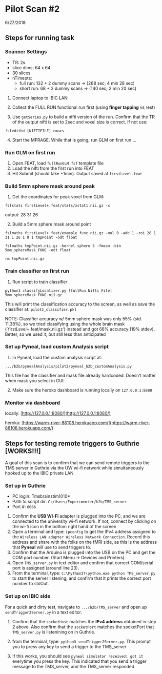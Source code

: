 # Pilot Scan #2
6/27/2018


## Steps for running task
### Scanner Settings

* TR: 2s
* slice dims: 64 x 64
* 30 slices
* nTimepts: 
	* full run: 132 + 2 dummy scans -> (268 sec; 4 min 28 sec)
	* short run: 68 + 2 dummy scans -> (140 sec; 2 min 20 sec)

	
1. Connect laptop to IBIC LAN
2. Collect the FULL RUN functional run first (using **finger tapping** vs rest)

3. Use `getSeries.py` to build a nifti version of the run. Confirm that the TR of the output nifti is set to 2sec and voxel size is correct. If not use:

`fsledithd [NIFTIFILE] emacs`

4. Start the MPRAGE. While that is going, run GLM on first run....

### Run GLM on first run

1. Open FEAT, load `fullRunGLM.fsf` template file
2. Load the nifti from the first run into FEAT
3. Hit Submit (should take ~1min). Output saved at `firstLevel.feat`

### Build 5mm sphere mask around peak

1. Get the coordinates for peak voxel from GLM:

`fslstats firstLevel+.feat/stats/zstat1.nii.gz -x`

output: 28 31 26

2. Build a 5mm sphere mask around point

`fslmaths firstLevel+.feat/example_func.nii.gz -mul 0 -add 1 -roi 28 1 31 1 26 1 0 1 tmpPoint -odt float`

`fslmaths tmpPoint.nii.gz -kernel sphere 5 -fmean -bin 5mm_sphereMask_FUNC -odt float`

`rm tmpPoint.nii.gz`

### Train classifier on first run

1. Run script to train classifier

`python3 classifyLocalizer.py [fullRun Nifti File] 5mm_sphereMask_FUNC.nii.gz`

This will print the classification accuracy to the screen, as well as save the classifier at: `pilot2_classifier.pkl`

NOTE: Classifier accuracy w/ 5mm sphere mask was only 55% (std. 11.38%), so we tried classifying using the whole brain mask (`firstLevel+.feat/mask.nii.gz') instead and got 66% accuracy (19% stdev). Better, so we used it, but still less than anticipated


### Set up Pyneal, load custom Analysis script

1. In Pyneal, load the custom analysis script at:

`.../b2b/pynealAnalysis/pilot2/pyneal_b2b_customAnalysis.py`

This file has the classifier and mask file already hardcoded. Doesn't matter when mask you select in GUI. 

2. Make sure the heroko dashboard is running locally on `127.0.0.1:8080`


### Monitor via dashboard
locally: [http://127.0.0.1:8080/](http://127.0.0.1:8080/)

heroku: [https://warm-river-88108.herokuapp.com/](https://warm-river-88108.herokuapp.com/)

## Steps for testing remote triggers to Guthrie [WORKS!!!]

A goal of this scan is to confirm that we can send remote triggers to the TMS server in Guthrie via the UW wi-fi network while simultaneously hooked up to the IBIC private LAN

### Set up in Guthrie
* PC login: Tmsbrainstim1010*
* Path to script dir: `C:/Users/Experimenter/b2b/TMS_server`
* Port #: `6666`

1. Confirm the **USB WI-FI** adapter is plugged into the PC, and we are connected to the university wi-fi network. If not, connect by clicking on the wi-fi icon in the bottom right hand of the screen
2. Open a terminal and type: `ipconfig` to get the IPv4 address assigned to the `Wireless LAN adapter Wireless Network Connection`. Record this address and share with the folks on the fMRI side, as this is the address that **Pyneal** will use to send triggers to. 
3. Confirm that the Arduino is plugged into the USB on the PC and get the COM port number. (Start Menu -> Devices and Printers). 
4. Open `TMS_server.py` in text editor and confirm that correct COM/serial port is assigned (around line 23). 
5. From the terminal, type: `C:\Python27\python.exe python TMS_server.py` to start the server listening, and confirm that it prints the correct port number to stdOut. 

### Set up on IBIC side
For a quick and dirty test, navigate to `.../b2b/TMS_server` and open up `sendTrigger2Server.py` in a text editor. 

1. Confirm that the `socketHost` matches the **IPv4 address** obtained in step 2 above. Also confirm that the `socketPort` matches the socketPort that `TMS_server.py` is listenining on in Guthrie. 

2. from the terminal, type: `python3 sendTrigger2Server.py`. This prompt you to press any key to send a trigger to the TMS_server

3. If this works, you should see `pyneal simulator received: got it` everytime you press the key. This indicated that you send a trigger message to the TMS_server, and the TMS_server responded. 
